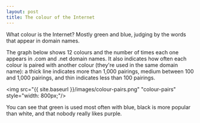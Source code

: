 ```yaml
---
layout: post
title: The colour of the Internet
---
```


What colour is the Internet? Mostly green and blue, judging by the words that appear in domain names.

The graph below shows 12 colours and the number of times each one appears in .com and .net domain names. It also indicates how often each colour is paired with another colour (they're used in the same domain name): a thick line indicates more than 1,000 pairings, medium between 100 and 1,000 pairings, and thin indicates less than 100 pairings.

<img src="{{ site.baseurl }}/images/colour-pairs.png" "colour-pairs" style="width: 800px;"/>

You can see that green is used most often with blue, black is more popular than white, and that nobody really likes purple.
